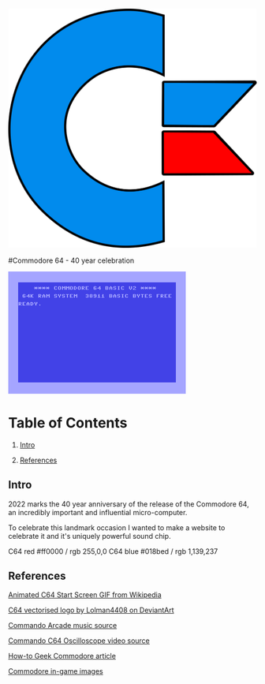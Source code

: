 ![alt text: Commodore 64 "Big C" Logo](https://github.com/DaveGutHib/PP1/blob/main/C64%20Logo%20Big%20Vector.png?raw=true)

#Commodore 64 - 40 year celebration

![alt text: Commodore 64 startup screen animated gif](https://github.com/DaveGutHib/PP1/blob/main/C64_startup_animiert.gif?raw=true)


# Table of Contents
1. [Intro](#intro)

10. [References](#references)

## Intro




2022 marks the 40 year anniversary of the release of the Commodore 64, an incredibly important and influential micro-computer.

To celebrate this landmark occasion I wanted to make a website to celebrate it and it's uniquely powerful sound chip.

C64 red  #ff0000 / rgb 255,0,0
C64 blue #018bed /  rgb 1,139,237



## References


[Animated C64 Start Screen GIF from Wikipedia ](https://en.wikipedia.org/wiki/Commodore_64#History)

[C64 vectorised logo by Lolman4408 on DeviantArt ](https://www.deviantart.com/lolman4408/art/Commodore-64-logo-vectorized-694733898)

[Commando Arcade music source ](https://www.youtube.com/watch?v=qX0rW4bKp3U)

[Commando C64 Oscilloscope video source ](https://www.youtube.com/watch?v=bCp_sG-haP0)

[How-to Geek Commodore article](https://www.howtogeek.com/820304/the-best-selling-pc-of-all-time-commodore-64-turns-40/)

[Commodore in-game images](http://www.cbmitapages.it/c64/games/games.htm)
